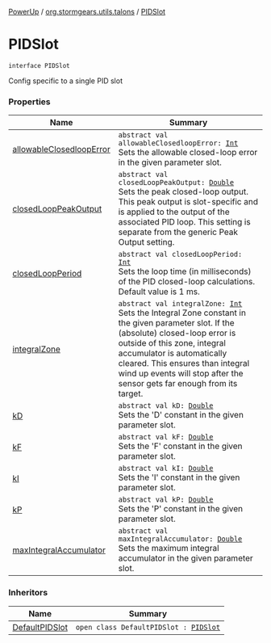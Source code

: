 [PowerUp](../../index.md) / [org.stormgears.utils.talons](../index.md) / [PIDSlot](./index.md)

# PIDSlot

`interface PIDSlot`

Config specific to a single PID slot

### Properties

| Name | Summary |
|---|---|
| [allowableClosedloopError](allowable-closedloop-error.md) | `abstract val allowableClosedloopError: `[`Int`](https://kotlinlang.org/api/latest/jvm/stdlib/kotlin/-int/index.html)<br>Sets the allowable closed-loop error in the given parameter slot. |
| [closedLoopPeakOutput](closed-loop-peak-output.md) | `abstract val closedLoopPeakOutput: `[`Double`](https://kotlinlang.org/api/latest/jvm/stdlib/kotlin/-double/index.html)<br>Sets the peak closed-loop output. This peak output is slot-specific and is applied to the output of the associated PID loop. This setting is separate from the generic Peak Output setting. |
| [closedLoopPeriod](closed-loop-period.md) | `abstract val closedLoopPeriod: `[`Int`](https://kotlinlang.org/api/latest/jvm/stdlib/kotlin/-int/index.html)<br>Sets the loop time (in milliseconds) of the PID closed-loop calculations. Default value is 1 ms. |
| [integralZone](integral-zone.md) | `abstract val integralZone: `[`Int`](https://kotlinlang.org/api/latest/jvm/stdlib/kotlin/-int/index.html)<br>Sets the Integral Zone constant in the given parameter slot. If the (absolute) closed-loop error is outside of this zone, integral accumulator is automatically cleared. This ensures than integral wind up events will stop after the sensor gets far enough from its target. |
| [kD](k-d.md) | `abstract val kD: `[`Double`](https://kotlinlang.org/api/latest/jvm/stdlib/kotlin/-double/index.html)<br>Sets the 'D' constant in the given parameter slot. |
| [kF](k-f.md) | `abstract val kF: `[`Double`](https://kotlinlang.org/api/latest/jvm/stdlib/kotlin/-double/index.html)<br>Sets the 'F' constant in the given parameter slot. |
| [kI](k-i.md) | `abstract val kI: `[`Double`](https://kotlinlang.org/api/latest/jvm/stdlib/kotlin/-double/index.html)<br>Sets the 'I' constant in the given parameter slot. |
| [kP](k-p.md) | `abstract val kP: `[`Double`](https://kotlinlang.org/api/latest/jvm/stdlib/kotlin/-double/index.html)<br>Sets the 'P' constant in the given parameter slot. |
| [maxIntegralAccumulator](max-integral-accumulator.md) | `abstract val maxIntegralAccumulator: `[`Double`](https://kotlinlang.org/api/latest/jvm/stdlib/kotlin/-double/index.html)<br>Sets the maximum integral accumulator in the given parameter slot. |

### Inheritors

| Name | Summary |
|---|---|
| [DefaultPIDSlot](../-factory-talon-config/-default-p-i-d-slot/index.md) | `open class DefaultPIDSlot : `[`PIDSlot`](./index.md) |
